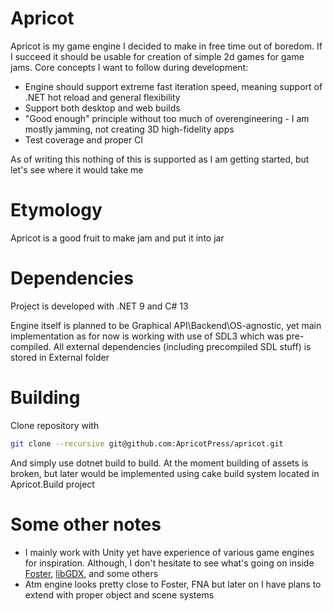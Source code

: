 # Apricot

Apricot is my game engine I decided to make in free time out of boredom. If I succeed it should be usable for creation
of simple 2d games for game jams. Core concepts I want to follow during development:
- Engine should support extreme fast iteration speed, meaning support of .NET hot reload and general flexibility
- Support both desktop and web builds
- "Good enough" principle without too much of overengineering - I am mostly jamming, not creating 3D high-fidelity apps
- Test coverage and proper CI 

As of writing this nothing of this is supported as I am getting started, but let's see where it would take me

# Etymology
Apricot is a good fruit to make jam and put it into jar

# Dependencies
Project is developed with .NET 9 and C# 13

Engine itself is planned to be Graphical API\Backend\OS-agnostic, yet main implementation as for now is working with use
of SDL3 which was pre-compiled. All external dependencies (including precompiled SDL stuff) is stored in External folder

# Building
Clone repository with 

```bash
git clone --recursive git@github.com:ApricotPress/apricot.git
```

And simply use dotnet build to build. At the moment building of assets is broken, but later would be implemented using 
cake build system located in Apricot.Build project

# Some other notes 
- I mainly work with Unity yet have experience of various game engines for inspiration. Although, I don't hesitate to 
see what's going on inside [Foster](https://github.com/FosterFramework/Foster), [libGDX](https://libgdx.com), and some
others
- Atm engine looks pretty close to Foster, FNA but later on I have plans to extend with proper object and scene systems
